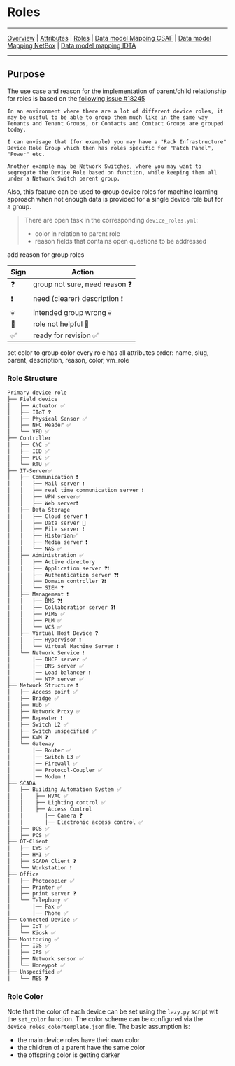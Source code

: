 # Roles

---

[Overview](datamodel.md) | [Attributes](datamodel_attributes.md) | [Roles](datamodel_roles.md) | [Data model Mapping CSAF](datamodel_csaf.md) | [Data model Mapping NetBox](datamodel_netbox.md) | [Data model mapping IDTA](datamodel_idta.md)

---

## Purpose

The use case and reason for the implementation of parent/child relationship for roles is based on the [following issue #18245](https://github.com/netbox-community/netbox/issues/18245)

```text
In an environment where there are a lot of different device roles, it may be useful to be able to group them much like in the same way Tenants and Tenant Groups, or Contacts and Contact Groups are grouped today.

I can envisage that (for example) you may have a "Rack Infrastructure" Device Role Group which then has roles specific for "Patch Panel", "Power" etc.

Another example may be Network Switches, where you may want to segregate the Device Role based on function, while keeping them all under a Network Switch parent group.
```

Also, this feature can be used to group device roles for machine learning approach when not enough data is provided for a single device role but for a group.  

> There are open task in the corresponding `device_roles.yml`:
>
> - color in relation to parent role
> - reason fields that contains open questions to be addressed

add reason for group roles

|Sign | Action |
|-|-|
|:question:| group not sure, need reason ❓ |
|:exclamation: | need (clearer) description ❗|
| :skull: | intended group wrong 💀 |
|:no_entry_sign:|role not helpful 🚫|
|:white_check_mark:| ready for revision ✅|

set color to group color
every role has all attributes
order:
name, slug, parent, description, reason, color, vm_role

### Role Structure

```markdown
Primary device role
├── Field device
│   ├── Actuator ✅
│   ├── IIoT ❓
│   ├── Physical Sensor ✅
│   ├── NFC Reader ✅
│   └── VFD ✅
├── Controller
│   ├── CNC ✅
│   ├── IED ✅
│   ├── PLC ✅
│   └── RTU ✅
├── IT-Server✅
│   ├── Communication ❗
│   │   ├── Mail server ❗
│   │   ├── real time communication server ❗
│   │   ├── VPN server✅
│   │   ├── Web server❗
│   ├── Data Storage
│   │   ├── Cloud server ❗
│   │   ├── Data server 🚫
│   │   ├── File server ❗
│   │   ├── Historian✅
│   │   ├── Media server ❗
│   │   └── NAS ✅
│   ├── Administration ✅
│   │   ├── Active directory
│   │   ├── Application server ❓❗
│   │   ├── Authentication server ❓❗
│   │   ├── Domain controller ❓❗
│   │   └── SIEM ❓
│   ├── Management ❗
│   │   ├── BMS ❓❗
│   │   ├── Collaboration server ❓❗
│   │   ├── PIMS ✅
│   │   ├── PLM ✅
│   │   └── VCS ✅
│   ├── Virtual Host Device ❓
│   │   ├── Hypervisor ❗
│   │   └── Virtual Machine Server ❗
│   └── Network Service ❗
│       │── DHCP server ✅
│       │── DNS server ✅
│       │── Load balancer ❗
│       │── NTP server ✅
├── Network Structure ❗
│   ├── Access point ✅
│   ├── Bridge ✅
│   ├── Hub ✅
│   ├── Network Proxy ✅
│   ├── Repeater ❗
│   ├── Switch L2 ✅
│   ├── Switch unspecified ✅
│   ├── KVM ❓
│   └── Gateway
│       │── Router ✅
│       │── Switch L3 ✅
│       │── Firewall ✅
│       │── Protocol-Coupler ✅
│       │── Modem ❗
├── SCADA
│   ├── Building Automation System ✅
│   │    ├── HVAC ✅
│   │    ├── Lighting control ✅
│   │    ├── Access Control
│   │       │── Camera ❓
│   │       │── Electronic access control ✅
│   ├── DCS ✅
│   ├── PCS ✅
├── OT-Client
│   ├── EWS ✅
│   ├── HMI ✅
│   ├── SCADA Client ❓
│   └── Workstation ❗
├── Office
│   ├── Photocopier ✅
│   ├── Printer ✅
│   ├── print server ❓
│   └── Telephony ✅
│       │── Fax ✅
│       │── Phone ✅
├── Connected Device ✅
│   ├── IoT ✅
│   └── Kiosk ✅
├── Monitoring ✅
│   ├── IDS ✅   
│   ├── IPS ✅
│   ├── Network sensor ✅
│   └── Honeypot ✅
├── Unspecified ✅
│   └── MES ❓
```

### Role Color

Note that the color of each device can be set using the `lazy.py` script wit the `set_color` function. The color scheme can be configured via the `device_roles_colortemplate.json` file. The basic assumption is:

- the main device roles have their own color
- the children of a parent have the same color
- the offspring color is getting darker
